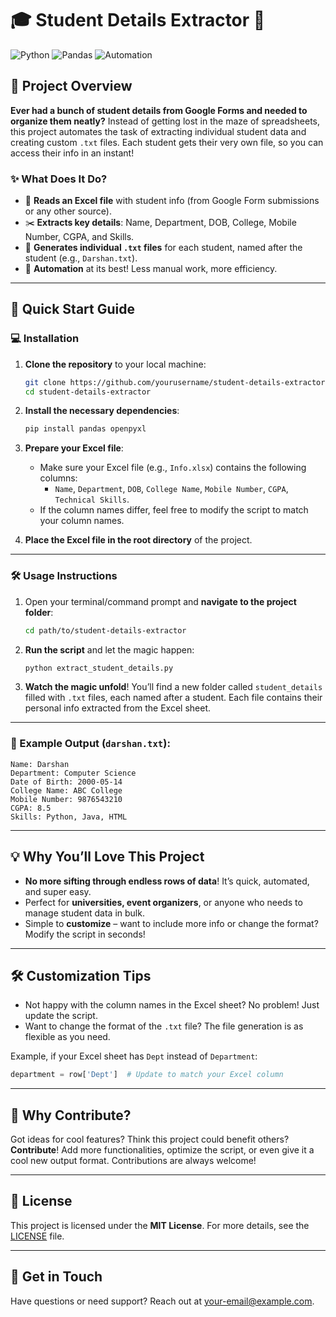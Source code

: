# 🎓 Student Details Extractor 📄

![Python](https://img.shields.io/badge/Python-3.7%2B-blue)
![Pandas](https://img.shields.io/badge/Library-Pandas-green)
![Automation](https://img.shields.io/badge/Automation-Excel%20to%20TXT-yellow)

## 📜 Project Overview
**Ever had a bunch of student details from Google Forms and needed to organize them neatly?** Instead of getting lost in the maze of spreadsheets, this project automates the task of extracting individual student data and creating custom `.txt` files. Each student gets their very own file, so you can access their info in an instant!

### ✨ What Does It Do?
- 🎯 **Reads an Excel file** with student info (from Google Form submissions or any other source).
- ✂️ **Extracts key details**: Name, Department, DOB, College, Mobile Number, CGPA, and Skills.
- 📂 **Generates individual `.txt` files** for each student, named after the student (e.g., `Darshan.txt`).
- 🔄 **Automation** at its best! Less manual work, more efficiency.

---

## 🚀 Quick Start Guide

### 💻 Installation

1. **Clone the repository** to your local machine:
   ```bash
   git clone https://github.com/yourusername/student-details-extractor.git
   cd student-details-extractor
   ```

2. **Install the necessary dependencies**:
   ```bash
   pip install pandas openpyxl
   ```

3. **Prepare your Excel file**:
   - Make sure your Excel file (e.g., `Info.xlsx`) contains the following columns:
     - `Name`, `Department`, `DOB`, `College Name`, `Mobile Number`, `CGPA`, `Technical Skills`.
   - If the column names differ, feel free to modify the script to match your column names.

4. **Place the Excel file in the root directory** of the project.

---

### 🛠️ Usage Instructions

1. Open your terminal/command prompt and **navigate to the project folder**:
   ```bash
   cd path/to/student-details-extractor
   ```

2. **Run the script** and let the magic happen:
   ```bash
   python extract_student_details.py
   ```

3. **Watch the magic unfold**! You’ll find a new folder called `student_details` filled with `.txt` files, each named after a student. Each file contains their personal info extracted from the Excel sheet.

---

### 🎉 Example Output (`darshan.txt`):
```
Name: Darshan
Department: Computer Science
Date of Birth: 2000-05-14
College Name: ABC College
Mobile Number: 9876543210
CGPA: 8.5
Skills: Python, Java, HTML
```

---

## 💡 Why You’ll Love This Project

- **No more sifting through endless rows of data**! It’s quick, automated, and super easy.
- Perfect for **universities, event organizers**, or anyone who needs to manage student data in bulk.
- Simple to **customize** – want to include more info or change the format? Modify the script in seconds!

---

## 🛠️ Customization Tips
- Not happy with the column names in the Excel sheet? No problem! Just update the script.
- Want to change the format of the `.txt` file? The file generation is as flexible as you need.

Example, if your Excel sheet has `Dept` instead of `Department`:
```python
department = row['Dept']  # Update to match your Excel column
```

---

## 🌟 Why Contribute?

Got ideas for cool features? Think this project could benefit others? **Contribute**! Add more functionalities, optimize the script, or even give it a cool new output format. Contributions are always welcome!

---

## 📝 License

This project is licensed under the **MIT License**. For more details, see the [LICENSE](LICENSE) file.

---

## 📧 Get in Touch

Have questions or need support? Reach out at [your-email@example.com](mailto:your-email@example.com).
